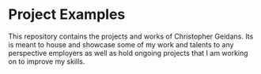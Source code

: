 # Project Examples
 This repository contains the projects and works of Christopher Geidans.
 Its is meant to house and showcase some of my work and talents to any perspective employers as well as hold ongoing projects that I am working on to improve my skills.
